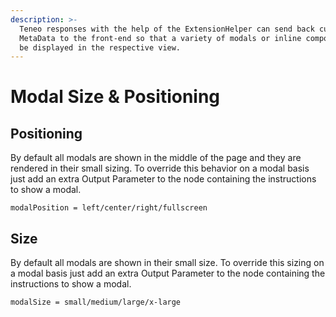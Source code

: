 ```yaml
---
description: >-
  Teneo responses with the help of the ExtensionHelper can send back custom
  MetaData to the front-end so that a variety of modals or inline components can
  be displayed in the respective view.
---
```


# Modal Size & Positioning

## Positioning

By default all modals are shown in the middle of the page and they are rendered in their small sizing. To override this behavior on a modal basis just add an extra Output Parameter to the node containing the instructions to show a modal. 

```text
modalPosition = left/center/right/fullscreen
```

## Size

By default all modals are shown in their small size. To override this sizing on a modal basis just add an extra Output Parameter to the node containing the instructions to show a modal. 

```text
modalSize = small/medium/large/x-large
```






